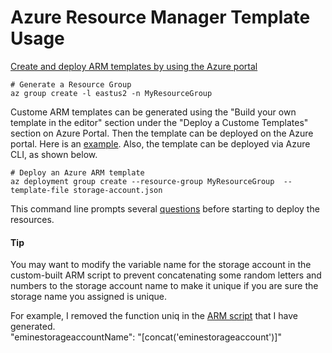 # Azure Resource Manager Template Usage

[Create and deploy ARM templates by using the Azure portal](https://learn.microsoft.com/en-us/azure/azure-resource-manager/templates/quickstart-create-templates-use-the-portal)


```
# Generate a Resource Group
az group create -l eastus2 -n MyResourceGroup
```

Custome ARM templates can be generated using the "Build your own template in the editor" section under the "Deploy a Custome Templates" section on Azure Portal. Then the template can be deployed on the Azure portal. Here is an [example](https://github.com/emineozsahin/Azure/blob/main/Azure_ARM_templates/ARM_generation%26Deployment.pdf). Also, the template can be deployed via Azure CLI, as shown below.

```
# Deploy an Azure ARM template
az deployment group create --resource-group MyResourceGroup  --template-file storage-account.json
```

This command line prompts several [questions](https://github.com/emineozsahin/Azure/blob/main/Azure_ARM_templates/parametersFile.json) before starting to deploy the resources.  

#### Tip
You may want to modify the variable name for the storage account in the custom-built ARM script to prevent concatenating some random letters and numbers to the storage account name to make it unique if you are sure the storage name you assigned is unique.

For example, I removed the function uniq in the [ARM script](https://github.com/emineozsahin/Azure/blob/main/Azure_ARM_templates/storage-account%26VM.json) that I have generated.  
"eminestorageaccountName": "[concat('eminestorageaccount')]"
